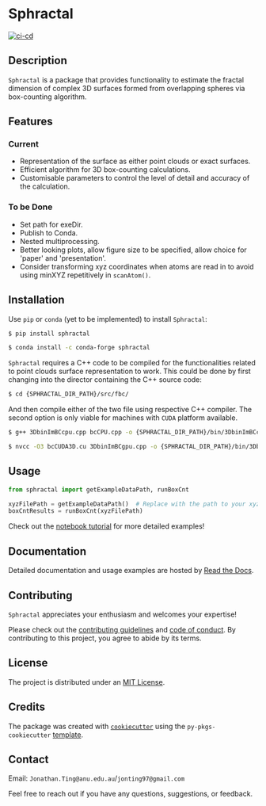 # Sphractal

[![ci-cd](https://github.com/Jon-Ting/sphractal/actions/workflows/ci-cd.yml/badge.svg)](https://github.com/Jon-Ting/sphractal/actions/workflows/ci-cd.yml)

## Description

`Sphractal` is a package that provides functionality to estimate the fractal dimension of complex 3D surfaces formed 
from overlapping spheres via box-counting algorithm. 

## Features

### Current
* Representation of the surface as either point clouds or exact surfaces.
* Efficient algorithm for 3D box-counting calculations.
* Customisable parameters to control the level of detail and accuracy of the calculation.

### To be Done
* Set path for exeDir.
* Publish to Conda.
* Nested multiprocessing.
* Better looking plots, allow figure size to be specified, allow choice for 'paper' and 'presentation'.
* Consider transforming xyz coordinates when atoms are read in to avoid using minXYZ repetitively in `scanAtom()`.

## Installation

Use `pip` or `conda` (yet to be implemented) to install `Sphractal`:

```bash
$ pip install sphractal
```
```bash
$ conda install -c conda-forge sphractal
```

`Sphractal` requires a C++ code to be compiled for the functionalities related to point clouds surface representation 
to work. This could be done by first changing into the director containing the C++ source code: 

```bash
$ cd {SPHRACTAL_DIR_PATH}/src/fbc/
```

And then compile either of the two file using respective C++ compiler. 
The second option is only viable for machines with `CUDA` platform available.

```bash
$ g++ 3DbinImBCcpu.cpp bcCPU.cpp -o {SPHRACTAL_DIR_PATH}/bin/3DbinImBCcpu.exe
```
```bash
$ nvcc -O3 bcCUDA3D.cu 3DbinImBCgpu.cpp -o {SPHRACTAL_DIR_PATH}/bin/3DbinImBCgpu.exe
```

## Usage

```python
from sphractal import getExampleDataPath, runBoxCnt

xyzFilePath = getExampleDataPath()  # Replace with the path to your xyz or lmp file
boxCntResults = runBoxCnt(xyzFilePath)
```

Check out the [notebook tutorial](example.ipynb) for more detailed examples!

## Documentation

Detailed documentation and usage examples are hosted by [Read the Docs](https://sphractal.readthedocs.io/en/latest/).

## Contributing

`Sphractal` appreciates your enthusiasm and welcomes your expertise! 

Please check out the [contributing guidelines](https://github.com/Jon-Ting/sphractal/blob/main/CONTRIBUTING.md) and 
[code of conduct](https://github.com/Jon-Ting/sphractal/blob/main/CONDUCT.md). 
By contributing to this project, you agree to abide by its terms.

## License

The project is distributed under an [MIT License](https://github.com/Jon-Ting/sphractal/blob/main/LICENSE).

## Credits

The package was created with [`cookiecutter`](https://cookiecutter.readthedocs.io/en/latest/) using the 
`py-pkgs-cookiecutter` [template](https://github.com/py-pkgs/py-pkgs-cookiecutter).

## Contact

Email: `Jonathan.Ting@anu.edu.au`/`jonting97@gmail.com`

Feel free to reach out if you have any questions, suggestions, or feedback.
